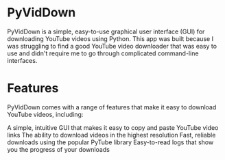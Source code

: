# PyVidDown
PyVidDown is a simple, easy-to-use graphical user interface (GUI) for downloading YouTube videos using Python. This app was built because I was struggling to find a good YouTube video downloader that was easy to use and didn't require me to go through complicated command-line interfaces.

# Features
PyVidDown comes with a range of features that make it easy to download YouTube videos, including:

A simple, intuitive GUI that makes it easy to copy and paste YouTube video links
The ability to download videos in the highest resolution
Fast, reliable downloads using the popular PyTube library
Easy-to-read logs that show you the progress of your downloads